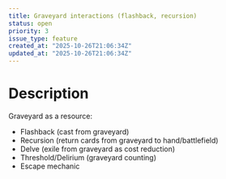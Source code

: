 ```yaml
---
title: Graveyard interactions (flashback, recursion)
status: open
priority: 3
issue_type: feature
created_at: "2025-10-26T21:06:34Z"
updated_at: "2025-10-26T21:06:34Z"
---
```


# Description

Graveyard as a resource:
- Flashback (cast from graveyard)
- Recursion (return cards from graveyard to hand/battlefield)
- Delve (exile from graveyard as cost reduction)
- Threshold/Delirium (graveyard counting)
- Escape mechanic

